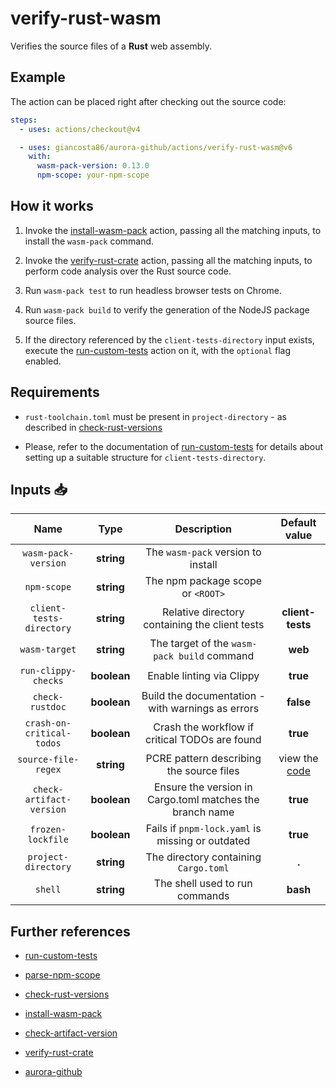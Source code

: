 # verify-rust-wasm

Verifies the source files of a **Rust** web assembly.

## Example

The action can be placed right after checking out the source code:

```yaml
steps:
  - uses: actions/checkout@v4

  - uses: giancosta86/aurora-github/actions/verify-rust-wasm@v6
    with:
      wasm-pack-version: 0.13.0
      npm-scope: your-npm-scope
```

## How it works

1. Invoke the [install-wasm-pack](../install-wasm-pack/README.md) action, passing all the matching inputs, to install the `wasm-pack` command.

1. Invoke the [verify-rust-crate](../verify-rust-crate/README.md) action, passing all the matching inputs, to perform code analysis over the Rust source code.

1. Run `wasm-pack test` to run headless browser tests on Chrome.

1. Run `wasm-pack build` to verify the generation of the NodeJS package source files.

1. If the directory referenced by the `client-tests-directory` input exists, execute the [run-custom-tests](../run-custom-tests/README.md) action on it, with the `optional` flag enabled.

## Requirements

- `rust-toolchain.toml` must be present in `project-directory` - as described in [check-rust-versions](../check-rust-versions/README.md)

- Please, refer to the documentation of [run-custom-tests](../run-custom-tests/README.md) for details about setting up a suitable structure for `client-tests-directory`.

## Inputs 📥

|           Name            |    Type     |                       Description                        |         Default value         |
| :-----------------------: | :---------: | :------------------------------------------------------: | :---------------------------: |
|    `wasm-pack-version`    | **string**  |            The `wasm-pack` version to install            |                               |
|        `npm-scope`        | **string**  |            The npm package scope or `<ROOT>`             |                               |
| `client-tests-directory`  | **string**  |      Relative directory containing the client tests      |       **client-tests**        |
|       `wasm-target`       | **string**  |       The target of the `wasm-pack build` command        |            **web**            |
|    `run-clippy-checks`    | **boolean** |                Enable linting via Clippy                 |           **true**            |
|      `check-rustdoc`      | **boolean** |    Build the documentation - with warnings as errors     |           **false**           |
| `crash-on-critical-todos` | **boolean** |      Crash the workflow if critical TODOs are found      |           **true**            |
|    `source-file-regex`    | **string**  |         PCRE pattern describing the source files         | view the [code](./action.yml) |
| `check-artifact-version`  | **boolean** | Ensure the version in Cargo.toml matches the branch name |           **true**            |
|     `frozen-lockfile`     | **boolean** |     Fails if `pnpm-lock.yaml` is missing or outdated     |           **true**            |
|    `project-directory`    | **string**  |          The directory containing `Cargo.toml`           |             **.**             |
|          `shell`          | **string**  |              The shell used to run commands              |           **bash**            |

## Further references

- [run-custom-tests](../run-custom-tests/README.md)

- [parse-npm-scope](../parse-npm-scope/README.md)

- [check-rust-versions](../check-rust-versions/README.md)

- [install-wasm-pack](../install-wasm-pack/README.md)

- [check-artifact-version](../check-artifact-version/README.md)

- [verify-rust-crate](../verify-rust-crate/README.md)

- [aurora-github](../../README.md)

